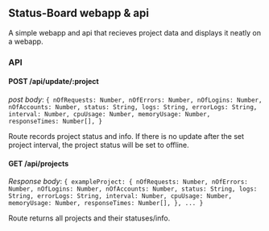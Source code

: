 ## Status-Board webapp & api
A simple webapp and api that recieves project data and displays it neatly on a webapp.
### API
#### POST /api/update/:project
*post body*: `{
  nOfRequests: Number,
  nOfErrors: Number,
  nOfLogins: Number,
  nOfAccounts: Number,
  status: String,
  logs: String,
  errorLogs: String,
  interval: Number,
  cpuUsage: Number,
  memoryUsage: Number,
  responseTimes: Number[],
}`

Route records project status and info. If there is no update after the set project interval, the project status will be set to offline.
#### GET /api/projects
*Response body*: `{
  exampleProject: {
    nOfRequests: Number,
    nOfErrors: Number,
    nOfLogins: Number,
    nOfAccounts: Number,
    status: String,
    logs: String,
    errorLogs: String,
    interval: Number,
    cpuUsage: Number,
    memoryUsage: Number,
    responseTimes: Number[],
  },
  ...
}`

Route returns all projects and their statuses/info.
